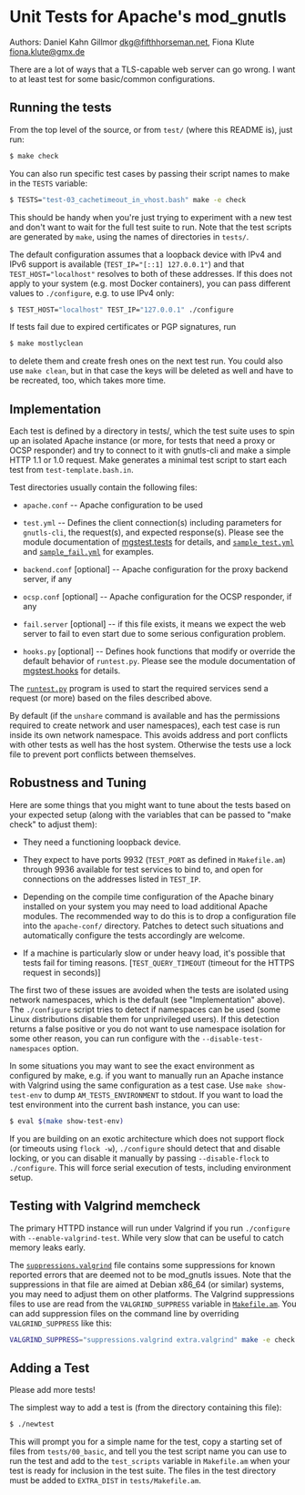 # Unit Tests for Apache's mod_gnutls

Authors:
Daniel Kahn Gillmor <dkg@fifthhorseman.net>,
Fiona Klute <fiona.klute@gmx.de>

There are a lot of ways that a TLS-capable web server can go wrong.  I
want to at least test for some basic/common configurations.


## Running the tests

From the top level of the source, or from `test/` (where this README is),
just run:

```bash
$ make check
```

You can also run specific test cases by passing their script names to
make in the `TESTS` variable:

```bash
$ TESTS="test-03_cachetimeout_in_vhost.bash" make -e check
```

This should be handy when you're just trying to experiment with a new
test and don't want to wait for the full test suite to run. Note that
the test scripts are generated by `make`, using the names of
directories in `tests/`.

The default configuration assumes that a loopback device with IPv4 and
IPv6 support is available (`TEST_IP="[::1] 127.0.0.1"`) and that
`TEST_HOST="localhost"` resolves to both of these addresses. If this
does not apply to your system (e.g. most Docker containers), you can
pass different values to `./configure`, e.g. to use IPv4 only:

```bash
$ TEST_HOST="localhost" TEST_IP="127.0.0.1" ./configure
```

If tests fail due to expired certificates or PGP signatures, run

```bash
$ make mostlyclean
```

to delete them and create fresh ones on the next test run. You could
also use `make clean`, but in that case the keys will be deleted as
well and have to be recreated, too, which takes more time.


## Implementation

Each test is defined by a directory in tests/, which the test suite
uses to spin up an isolated Apache instance (or more, for tests that
need a proxy or OCSP responder) and try to connect to it with
gnutls-cli and make a simple HTTP 1.1 or 1.0 request. Make generates a
minimal test script to start each test from `test-template.bash.in`.

Test directories usually contain the following files:

* `apache.conf` -- Apache configuration to be used

* `test.yml` -- Defines the client connection(s) including parameters
  for `gnutls-cli`, the request(s), and expected response(s). Please
  see the module documentation of [mgstest.tests](./mgstest/tests.py)
  for details, and [`sample_test.yml`](./sample_test.yml) and
  [`sample_fail.yml`](./sample_fail.yml) for examples.

* `backend.conf` [optional] -- Apache configuration for the proxy
  backend server, if any

* `ocsp.conf` [optional] -- Apache configuration for the OCSP
  responder, if any

* `fail.server` [optional] -- if this file exists, it means we expect
  the web server to fail to even start due to some serious
  configuration problem.

* `hooks.py` [optional] -- Defines hook functions that modify or
  override the default behavior of `runtest.py`. Please see the module
  documentation of [mgstest.hooks](./mgstest/hooks.py) for details.

The [`runtest.py`](./runtest.py) program is used to start the required
services send a request (or more) based on the files described
above.

By default (if the `unshare` command is available and has the
permissions required to create network and user namespaces), each test
case is run inside its own network namespace. This avoids address and
port conflicts with other tests as well has the host system. Otherwise
the tests use a lock file to prevent port conflicts between
themselves.


## Robustness and Tuning

Here are some things that you might want to tune about the tests based
on your expected setup (along with the variables that can be passed to
"make check" to adjust them):

* They need a functioning loopback device.

* They expect to have ports 9932 (`TEST_PORT` as defined in
  `Makefile.am`) through 9936 available for test services to bind to,
  and open for connections on the addresses listed in `TEST_IP`.

* Depending on the compile time configuration of the Apache binary
  installed on your system you may need to load additional Apache
  modules. The recommended way to do this is to drop a configuration
  file into the `apache-conf/` directory. Patches to detect such
  situations and automatically configure the tests accordingly are
  welcome.

* If a machine is particularly slow or under heavy load, it's possible
  that tests fail for timing reasons. [`TEST_QUERY_TIMEOUT` (timeout
  for the HTTPS request in seconds)]

The first two of these issues are avoided when the tests are isolated
using network namespaces, which is the default (see "Implementation"
above). The `./configure` script tries to detect if namespaces can be
used (some Linux distributions disable them for unprivileged
users). If this detection returns a false positive or you do not want
to use namespace isolation for some other reason, you can run
configure with the `--disable-test-namespaces` option.

In some situations you may want to see the exact environment as
configured by make, e.g. if you want to manually run an Apache
instance with Valgrind using the same configuration as a test
case. Use `make show-test-env` to dump `AM_TESTS_ENVIRONMENT` to
stdout. If you want to load the test environment into the current bash
instance, you can use:

```bash
$ eval $(make show-test-env)
```

If you are building on an exotic architecture which does not support
flock (or timeouts using `flock -w`), `./configure` should detect that
and disable locking, or you can disable it manually by passing
`--disable-flock` to `./configure`. This will force serial execution
of tests, including environment setup.


## Testing with Valgrind memcheck

The primary HTTPD instance will run under Valgrind if you run
`./configure` with `--enable-valgrind-test`. While very slow that can
be useful to catch memory leaks early.

The [`suppressions.valgrind`](./suppressions.valgrind) file contains
some suppressions for known reported errors that are deemed not to be
mod\_gnutls issues. Note that the suppressions in that file are aimed
at Debian x86_64 (or similar) systems, you may need to adjust them on
other platforms. The Valgrind suppressions files to use are read from
the `VALGRIND_SUPPRESS` variable in [`Makefile.am`](./Makefile.am).
You can add suppression files on the command line by overriding
`VALGRIND_SUPPRESS` like this:

```bash
VALGRIND_SUPPRESS="suppressions.valgrind extra.valgrind" make -e check
```


## Adding a Test

Please add more tests!

The simplest way to add a test is (from the directory containing this
file):

```bash
$ ./newtest
```

This will prompt you for a simple name for the test, copy a starting
set of files from `tests/00_basic`, and tell you the test script name
you can use to run the test and add to the `test_scripts` variable in
`Makefile.am` when your test is ready for inclusion in the test
suite. The files in the test directory must be added to `EXTRA_DIST`
in `tests/Makefile.am`.
